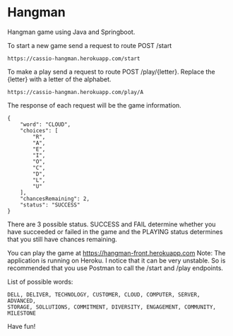 # Hangman
Hangman game using Java and Springboot.

To start a new game send a request to route POST /start
    
    https://cassio-hangman.herokuapp.com/start
	
To make a play send a request to route POST /play/{letter}. Replace the {letter} with a letter of the alphabet.
    
    https://cassio-hangman.herokuapp.com/play/A

The response of each request will be the game information.

    {
        "word": "CLOUD",
        "choices": [
            "R",
            "A",
            "E",
            "I",
            "O",
            "C",
            "D",
            "L",
            "U"
        ],
        "chancesRemaining": 2,
        "status": "SUCCESS"
    }

There are 3 possible status.
SUCCESS and FAIL determine whether you have succeeded or failed in the game and the PLAYING status determines that you still have chances remaining.

You can play the game at https://hangman-front.herokuapp.com
Note: The application is running on Heroku. I notice that it can be very unstable. So is recommended that you use Postman to call the /start and /play endpoints.

List of possible words:
    
    DELL, DELIVER, TECHNOLOGY, CUSTOMER, CLOUD, COMPUTER, SERVER, ADVANCED, 
    STORAGE, SOLLUTIONS, COMMITMENT, DIVERSITY, ENGAGEMENT, COMMUNITY, MILESTONE

Have fun!

